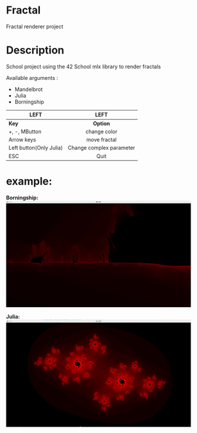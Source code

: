 # Fractal

Fractal renderer project 

# Description

School project using the 42 School mlx library to render fractals

Available arguments :

- Mandelbrot
- Julia
- Borningship

| LEFT | LEFT |
|----------------|:---------:|
| **Key** | **Option** |
| +, -, MButton | change color |
| Arrow keys | move fractal |
| Left button(Only Julia) | Change complex parameter |
| ESC | Quit |

# example:

**Borningship:**
![Image alt](/img/Borningship.png)

**Julia:**
![Image alt](/img/Julia.png)
